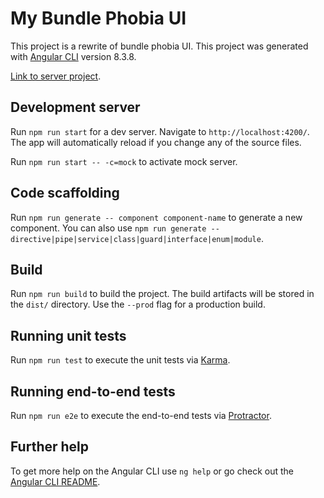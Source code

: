 # My Bundle Phobia UI

This project is a rewrite of bundle phobia UI.
This project was generated with [Angular CLI](https://github.com/angular/angular-cli) version 8.3.8.

[Link to server project](https://github.com/pierre-hilt/my-bundle-phobia-server).

## Development server

Run `npm run start` for a dev server. Navigate to `http://localhost:4200/`. The app will automatically reload if you change any of the source files.

Run `npm run start -- -c=mock` to activate mock server.

## Code scaffolding

Run `npm run generate -- component component-name` to generate a new component. You can also use `npm run generate -- directive|pipe|service|class|guard|interface|enum|module`.

## Build

Run `npm run build` to build the project. The build artifacts will be stored in the `dist/` directory. Use the `--prod` flag for a production build.

## Running unit tests

Run `npm run test` to execute the unit tests via [Karma](https://karma-runner.github.io).

## Running end-to-end tests

Run `npm run e2e` to execute the end-to-end tests via [Protractor](http://www.protractortest.org/).

## Further help

To get more help on the Angular CLI use `ng help` or go check out the [Angular CLI README](https://github.com/angular/angular-cli/blob/master/README.md).

